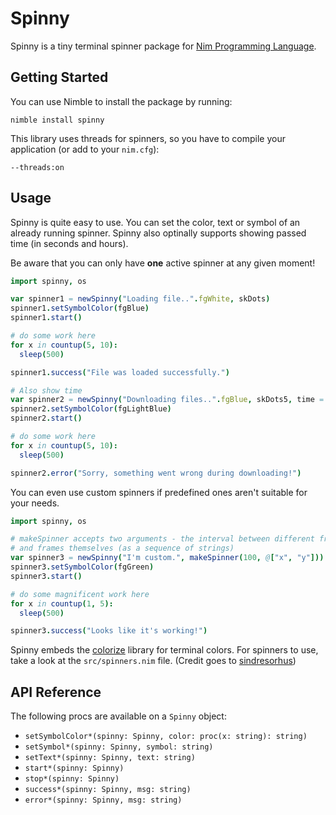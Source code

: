Spinny
============

Spinny is a tiny terminal spinner package for [Nim Programming Language](https://nim-lang.org).

## Getting Started

You can use Nimble to install the package by running:
```
nimble install spinny
```

This library uses threads for spinners, so you have to compile your application
(or add to your ``nim.cfg``):
```
--threads:on
```


## Usage

Spinny is quite easy to use. You can set the color, text or symbol of an already running spinner.
Spinny also optinally supports showing passed time (in seconds and hours).

Be aware that you can only have **one** active spinner at any given moment!

```nim
import spinny, os

var spinner1 = newSpinny("Loading file..".fgWhite, skDots)
spinner1.setSymbolColor(fgBlue)
spinner1.start()

# do some work here
for x in countup(5, 10):
  sleep(500)

spinner1.success("File was loaded successfully.")

# Also show time
var spinner2 = newSpinny("Downloading files..".fgBlue, skDots5, time = true)
spinner2.setSymbolColor(fgLightBlue)
spinner2.start()

# do some work here
for x in countup(5, 10):
  sleep(500)

spinner2.error("Sorry, something went wrong during downloading!")
```

You can even use custom spinners if predefined ones aren't suitable for your needs.

```nim
import spinny, os

# makeSpinner accepts two arguments - the interval between different frames,
# and frames themselves (as a sequence of strings)
var spinner3 = newSpinny("I'm custom.", makeSpinner(100, @["x", "y"]))
spinner3.setSymbolColor(fgGreen)
spinner3.start()

# do some magnificent work here
for x in countup(1, 5):
  sleep(500)

spinner3.success("Looks like it's working!")
```

Spinny embeds the [colorize](http://github.com/molnarmark/colorize) library for terminal colors.
For spinners to use, take a look at the ``src/spinners.nim`` file. (Credit goes to [sindresorhus](https://github.com/sindresorhus/cli-spinners))


## API Reference

The following procs are available on a `Spinny` object:

* `setSymbolColor*(spinny: Spinny, color: proc(x: string): string)`
* `setSymbol*(spinny: Spinny, symbol: string)`
* `setText*(spinny: Spinny, text: string)`
* `start*(spinny: Spinny)`
* `stop*(spinny: Spinny)`
* `success*(spinny: Spinny, msg: string)`
* `error*(spinny: Spinny, msg: string)`
